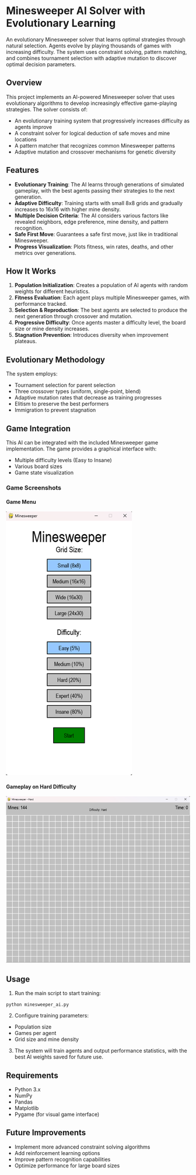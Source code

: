 # Minesweeper AI Solver with Evolutionary Learning
An evolutionary Minesweeper solver that learns optimal strategies through natural selection. Agents evolve by playing thousands of games with increasing difficulty. The system uses constraint solving, pattern matching, and combines tournament selection with adaptive mutation to discover optimal decision parameters.

## Overview
This project implements an AI-powered Minesweeper solver that uses evolutionary algorithms to develop increasingly effective game-playing strategies. The solver consists of:
- An evolutionary training system that progressively increases difficulty as agents improve
- A constraint solver for logical deduction of safe moves and mine locations
- A pattern matcher that recognizes common Minesweeper patterns
- Adaptive mutation and crossover mechanisms for genetic diversity

## Features
- **Evolutionary Training**: The AI learns through generations of simulated gameplay, with the best agents passing their strategies to the next generation.
- **Adaptive Difficulty**: Training starts with small 8x8 grids and gradually increases to 16x16 with higher mine density.
- **Multiple Decision Criteria**: The AI considers various factors like revealed neighbors, edge preference, mine density, and pattern recognition.
- **Safe First Move**: Guarantees a safe first move, just like in traditional Minesweeper.
- **Progress Visualization**: Plots fitness, win rates, deaths, and other metrics over generations.

## How It Works
1. **Population Initialization**: Creates a population of AI agents with random weights for different heuristics.
2. **Fitness Evaluation**: Each agent plays multiple Minesweeper games, with performance tracked.
3. **Selection & Reproduction**: The best agents are selected to produce the next generation through crossover and mutation.
4. **Progressive Difficulty**: Once agents master a difficulty level, the board size or mine density increases.
5. **Stagnation Prevention**: Introduces diversity when improvement plateaus.

## Evolutionary Methodology
The system employs:
- Tournament selection for parent selection
- Three crossover types (uniform, single-point, blend)
- Adaptive mutation rates that decrease as training progresses
- Elitism to preserve the best performers
- Immigration to prevent stagnation

## Game Integration
This AI can be integrated with the included Minesweeper game implementation. The game provides a graphical interface with:
- Multiple difficulty levels (Easy to Insane)
- Various board sizes
- Game state visualization

### Game Screenshots

#### Game Menu
![Menu Screenshot](https://github.com/GetHorizontal63/Minesweeper/blob/main/screenshots/Menu.png)

#### Gameplay on Hard Difficulty
![Hard Difficulty Screenshot](https://github.com/GetHorizontal63/Minesweeper/blob/main/screenshots/Large%20Board%2C%20Hard.png)

## Usage
1. Run the main script to start training:
```
python minesweeper_ai.py
```
2. Configure training parameters:
- Population size
- Games per agent
- Grid size and mine density
3. The system will train agents and output performance statistics, with the best AI weights saved for future use.

## Requirements
- Python 3.x
- NumPy
- Pandas
- Matplotlib
- Pygame (for visual game interface)

## Future Improvements
- Implement more advanced constraint solving algorithms
- Add reinforcement learning options
- Improve pattern recognition capabilities
- Optimize performance for large board sizes
